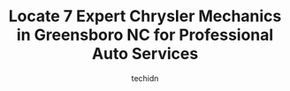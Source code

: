 ---
layout: ampstory
image: https://images.unsplash.com/photo-1621772991673-de61ffe34408?ixlib=rb-4.0.3&ixid=MnwxMjA3fDB8MHxwaG90by1wYWdlfHx8fGVufDB8fHx8&auto=format&fit=crop&w=640&h=853&q=80
author: techidn
featured: false
description: Entrust your vehicle to the 7 best Chrysler Mechanic in Greensboro NC, USA and experience the difference they can make. With their extensive knowledge, state-of-the-art facilities, and commi
title: Locate 7 Expert Chrysler Mechanics in Greensboro NC for Professional Auto Services
cover:
   title: Locate 7 Expert Chrysler Mechanics in Greensboro NC for Professional Auto Services
   subtitle: Rickpate
   background: https://images.unsplash.com/photo-1621772991673-de61ffe34408?ixlib=rb-4.0.3&ixid=MnwxMjA3fDB8MHxwaG90by1wYWdlfHx8fGVufDB8fHx8&auto=format&fit=crop&w=640&h=853&q=80

pages: 
 - layout: thirds
   top: <h1>#1 Roys Automotive Center</h1>
   bottom: "<p>This was my first time at Roys.  I saw a number of folks recommend them on Nextdoor after some posted frustration in the service at another long-standing tire replacem</p>"
   background: https://www.knot35.com/toplist/wp-content/uploads/2023/06/best-chrysler-mechanic-1-in-greensboro-nc-1685834971.jpeg
   backgroundblur: true
 - layout: thirds
   top: <h1>#2 RAD Performance</h1>
   bottom: "<p>3500 Rehobeth Church Rd, Greensboro, NC 27406, United States</p>"
   background: https://www.knot35.com/toplist/wp-content/uploads/2023/06/best-chrysler-mechanic-2-in-greensboro-nc-1685834971.jpeg
   cta:
      link: https://www.knot35.com/toplist/locate-7-expert-chrysler-mechanics-in-greensboro-nc-for-professional-auto-services/
      text: Locate 7 Expert Chrysler Mechanics in Greensboro NC for Professional Auto Services
 - layout: thirds
   top: <h1>#3 Greensboro Auto Works</h1>
   bottom: "<p>1901 E Bessemer Ave, Greensboro, NC 27405, United States</p>"
   background: https://www.knot35.com/toplist/wp-content/uploads/2023/06/best-chrysler-mechanic-3-in-greensboro-nc-1685834972.jpeg
   cta:
      link: https://www.knot35.com/toplist/locate-7-expert-chrysler-mechanics-in-greensboro-nc-for-professional-auto-services/
      text: Locate 7 Expert Chrysler Mechanics in Greensboro NC for Professional Auto Services
 - layout: thirds
   top: <h1>#4 Jeep Guys</h1>
   bottom: "<p>419 Battleground Ave, Greensboro, NC 27401, United States</p>"
   background: https://images.unsplash.com/photo-1540457036297-448b6b99e91c?ixlib=rb-4.0.3&ixid=MnwxMjA3fDB8MHxwaG90by1wYWdlfHx8fGVufDB8fHx8&auto=format&fit=crop&w=640&h=853&q=80
   cta:
      link: https://www.knot35.com/toplist/locate-7-expert-chrysler-mechanics-in-greensboro-nc-for-professional-auto-services/
      text: Locate 7 Expert Chrysler Mechanics in Greensboro NC for Professional Auto Services
 - layout: thirds
   top: <h1>#5 Classic Import Auto Service</h1>
   bottom: "<p>134 Paisley St, Greensboro, NC 27401, United States</p>"
   background: https://images.unsplash.com/photo-1591393223703-56fe1347ac62?ixlib=rb-4.0.3&ixid=MnwxMjA3fDB8MHxwaG90by1wYWdlfHx8fGVufDB8fHx8&auto=format&fit=crop&w=640&h=853&q=80
   cta:
      link: https://www.knot35.com/toplist/locate-7-expert-chrysler-mechanics-in-greensboro-nc-for-professional-auto-services/
      text: Locate 7 Expert Chrysler Mechanics in Greensboro NC for Professional Auto Services
 - layout: thirds
   top: <h1>#6 Jay Dalton Auto Tech</h1>
   bottom: "<p>902 E Lindsay St, Greensboro, NC 27405, United States</p>"
   background: https://images.unsplash.com/photo-1462556791646-c201b8241a94?ixlib=rb-4.0.3&ixid=MnwxMjA3fDB8MHxwaG90by1wYWdlfHx8fGVufDB8fHx8&auto=format&fit=crop&w=640&h=853&q=80
   cta:
      link: https://www.knot35.com/toplist/locate-7-expert-chrysler-mechanics-in-greensboro-nc-for-professional-auto-services/
      text: Locate 7 Expert Chrysler Mechanics in Greensboro NC for Professional Auto Services
 - layout: thirds
   top: <h1>#7 Champion Automotive Services Center</h1>
   bottom: "<p>4410 W Gate City Blvd, Greensboro, NC 27407, United States</p>"
   background: https://images.unsplash.com/photo-1531169509526-f8f1fdaa4a67?ixlib=rb-4.0.3&ixid=MnwxMjA3fDB8MHxwaG90by1wYWdlfHx8fGVufDB8fHx8&auto=format&fit=crop&w=640&h=853&q=80
   cta:
      link: https://www.knot35.com/toplist/locate-7-expert-chrysler-mechanics-in-greensboro-nc-for-professional-auto-services/
      text: Locate 7 Expert Chrysler Mechanics in Greensboro NC for Professional Auto Services
 - layout: thirds
   middle: Continue reading...
   background: https://images.unsplash.com/photo-1615749413727-825b59a857b5?ixlib=rb-4.0.3&ixid=MnwxMjA3fDB8MHxwaG90by1wYWdlfHx8fGVufDB8fHx8&auto=format&fit=crop&w=640&h=853&q=80
   cta:
      link: https://www.knot35.com/toplist/locate-7-expert-chrysler-mechanics-in-greensboro-nc-for-professional-auto-services/
      text: Locate 7 Expert Chrysler Mechanics in Greensboro NC for Professional Auto Services
      
---